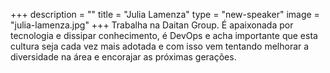 +++
description = ""
title = "Julia Lamenza"
type = "new-speaker"
image = "julia-lamenza.jpg"
+++
Trabalha na Daitan Group.
É apaixonada por tecnologia e dissipar conhecimento, é DevOps e acha importante que esta cultura seja cada vez mais adotada e com isso vem  tentando melhorar a diversidade na área e encorajar as próximas gerações.